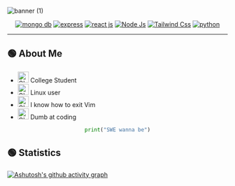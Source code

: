 
![banner (1)](https://user-images.githubusercontent.com/84000523/176388015-ab2b4e10-1bec-49cd-bedf-fd773073ec37.gif)
<div align ="center">
 
[![mongo db](https://img.shields.io/static/v1?label=&message=mongo+db&color=%23bd93f9&style=for-the-badge&logo=MongoDB&logoColor=%2350fa7b)](https://)
[![express](https://img.shields.io/static/v1?label=&message=express&color=%23bd93f9&style=for-the-badge&logo=Express&logoColor=%2350fa7b)](https://)
[![react js](https://img.shields.io/static/v1?label=&message=react+js&color=%23bd93f9&style=for-the-badge&logo=react&logoColor=%2350fa7b)](https://)
[![Node Js](https://img.shields.io/static/v1?label=&message=Node+Js&color=%23bd93f9&style=for-the-badge&logo=node.js&logoColor=%2350fa7b)](https://)
[![Tailwind Css](https://img.shields.io/static/v1?label=&message=Tailwind+Css&color=%23bd93f9&style=for-the-badge&logo=Tailwind+CSS&logoColor=%2350fa7b)](https://)
[![python](https://img.shields.io/static/v1?label=&message=python&color=%23bd93f9&style=for-the-badge&logo=python&logoColor=%2350fa7b)](https://)

</div>

<hr></hr>

<h2 >
 
 🟢 About Me
 
</h2>

- <img alt="GIF" src="https://camo.githubusercontent.com/63371d36886ee658f5a97401f393e1ab1684b2fd3de674b8f5efc7d410b2a3d0/68747470733a2f2f6d656469612e67697068792e636f6d2f6d656469612f57556c706c634d704f43456d5447427442572f67697068792e676966" width="25" /> College Student
- <img alt="GIF" src="https://user-images.githubusercontent.com/84000523/176397542-b0e023b2-7a55-4d87-9467-9fccdfae819a.gif" width="25" /> Linux user
- <img alt="GIF" src="https://user-images.githubusercontent.com/84000523/176396523-7896d5a8-0a02-4324-ab5f-1e35182df4d1.gif" width="25" /> I know how to exit Vim
- <img alt="GIF" src="https://user-images.githubusercontent.com/84000523/176399755-ae7e0d0e-7c21-496b-9ad7-65acf69b2691.gif" width="25" /> Dumb at coding

<div align ="center">
 
```python
print("SWE wanna be")
```
</div>



<h2 >
 
 🟢 Statistics
 
</h2>

[![Ashutosh's github activity graph](https://activity-graph.herokuapp.com/graph?username=prxncxss03&theme=dracula)](https://github.com/ashutosh00710/github-readme-activity-graph)


